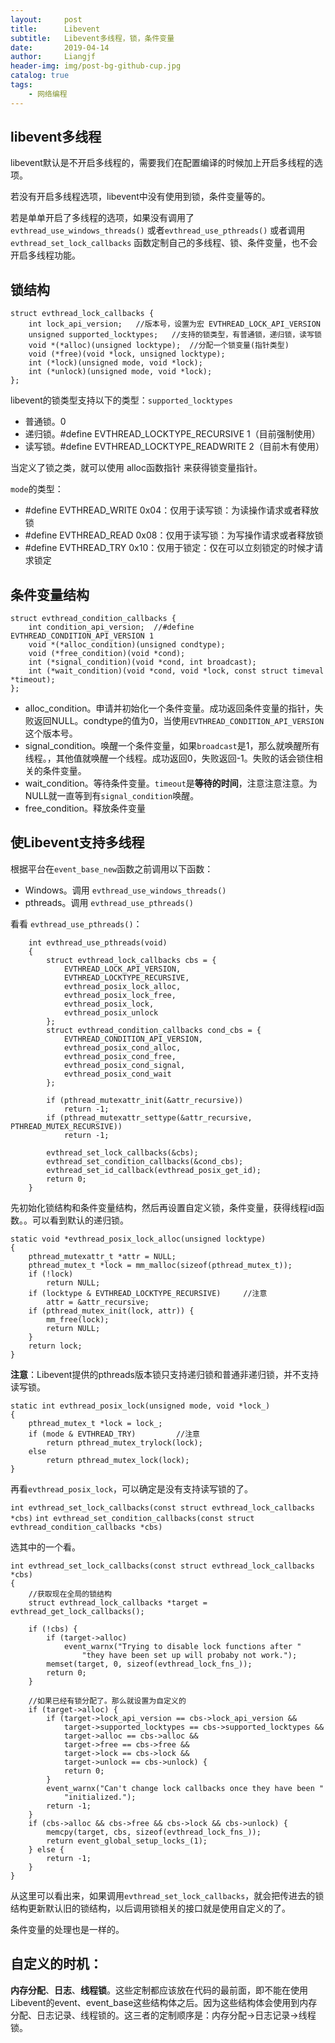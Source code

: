```yaml
---
layout:     post                  
title:      Libevent
subtitle:   Libevent多线程，锁，条件变量
date:       2019-04-14
author:     Liangjf                  
header-img: img/post-bg-github-cup.jpg
catalog: true                      
tags:                       
    - 网络编程
---
```


## libevent多线程

libevent默认是不开启多线程的，需要我们在配置编译的时候加上开启多线程的选项。

若没有开启多线程选项，libevent中没有使用到锁，条件变量等的。

若是单单开启了多线程的选项，如果没有调用了`evthread_use_windows_threads()` 或者`evthread_use_pthreads()` 或者调用 `evthread_set_lock_callbacks` 函数定制自己的多线程、锁、条件变量，也不会开启多线程功能。

## 锁结构

    struct evthread_lock_callbacks {
    	int lock_api_version;   //版本号，设置为宏 EVTHREAD_LOCK_API_VERSION
    	unsigned supported_locktypes;   //支持的锁类型，有普通锁，递归锁，读写锁
    	void *(*alloc)(unsigned locktype);  //分配一个锁变量(指针类型)
    	void (*free)(void *lock, unsigned locktype);
    	int (*lock)(unsigned mode, void *lock);
    	int (*unlock)(unsigned mode, void *lock);
    };

libevent的锁类型支持以下的类型：`supported_locktypes`

- 普通锁。0
- 递归锁。#define EVTHREAD_LOCKTYPE_RECURSIVE 1（目前强制使用）
- 读写锁。#define EVTHREAD_LOCKTYPE_READWRITE 2（目前木有使用）

当定义了锁之类，就可以使用 alloc函数指针 来获得锁变量指针。

`mode`的类型：

- #define EVTHREAD_WRITE	0x04：仅用于读写锁：为读操作请求或者释放锁
- #define EVTHREAD_READ	    0x08：仅用于读写锁：为写操作请求或者释放锁
- #define EVTHREAD_TRY       0x10：仅用于锁定：仅在可以立刻锁定的时候才请求锁定


## 条件变量结构

    struct evthread_condition_callbacks {
        int condition_api_version;  //#define EVTHREAD_CONDITION_API_VERSION 1
        void *(*alloc_condition)(unsigned condtype);
        void (*free_condition)(void *cond);
        int (*signal_condition)(void *cond, int broadcast);
        int (*wait_condition)(void *cond, void *lock, const struct timeval *timeout);
    };

- alloc_condition。申请并初始化一个条件变量。成功返回条件变量的指针，失败返回NULL。condtype的值为0，当使用`EVTHREAD_CONDITION_API_VERSION`这个版本号。
- signal_condition。唤醒一个条件变量，如果`broadcast`是1，那么就唤醒所有线程。，其他值就唤醒一个线程。成功返回0，失败返回-1。失败的话会锁住相关的条件变量。
- wait_condition。等待条件变量。`timeout`是**等待的时间**，注意注意注意。为NULL就一直等到有`signal_condition`唤醒。
- free_condition。释放条件变量

## 使Libevent支持多线程
根据平台在`event_base_new`函数之前调用以下函数：

- Windows。调用 `evthread_use_windows_threads()`
- pthreads。调用 `evthread_use_pthreads()`

看看 `evthread_use_pthreads()`：

        int evthread_use_pthreads(void)
        {
            struct evthread_lock_callbacks cbs = {
                EVTHREAD_LOCK_API_VERSION,
                EVTHREAD_LOCKTYPE_RECURSIVE,
                evthread_posix_lock_alloc,
                evthread_posix_lock_free,
                evthread_posix_lock,
                evthread_posix_unlock
            };
            struct evthread_condition_callbacks cond_cbs = {
                EVTHREAD_CONDITION_API_VERSION,
                evthread_posix_cond_alloc,
                evthread_posix_cond_free,
                evthread_posix_cond_signal,
                evthread_posix_cond_wait
            };

            if (pthread_mutexattr_init(&attr_recursive))
                return -1;
            if (pthread_mutexattr_settype(&attr_recursive, PTHREAD_MUTEX_RECURSIVE))
                return -1;

            evthread_set_lock_callbacks(&cbs);
            evthread_set_condition_callbacks(&cond_cbs);
            evthread_set_id_callback(evthread_posix_get_id);
            return 0;
        }

先初始化锁结构和条件变量结构，然后再设置自定义锁，条件变量，获得线程id函数。。可以看到默认的递归锁。


    static void *evthread_posix_lock_alloc(unsigned locktype)
    {
        pthread_mutexattr_t *attr = NULL;
        pthread_mutex_t *lock = mm_malloc(sizeof(pthread_mutex_t));
        if (!lock)
            return NULL;
        if (locktype & EVTHREAD_LOCKTYPE_RECURSIVE)     //注意
            attr = &attr_recursive;
        if (pthread_mutex_init(lock, attr)) {
            mm_free(lock);
            return NULL;
        }
        return lock;
    }

**注意**：Libevent提供的pthreads版本锁只支持递归锁和普通非递归锁，并不支持读写锁。

    static int evthread_posix_lock(unsigned mode, void *lock_)
    {
        pthread_mutex_t *lock = lock_;
        if (mode & EVTHREAD_TRY)         //注意
            return pthread_mutex_trylock(lock);
        else
            return pthread_mutex_lock(lock);
    }

再看`evthread_posix_lock`，可以确定是没有支持读写锁的了。




`int evthread_set_lock_callbacks(const struct evthread_lock_callbacks *cbs)`
`int evthread_set_condition_callbacks(const struct evthread_condition_callbacks *cbs)`

选其中的一个看。

    int evthread_set_lock_callbacks(const struct evthread_lock_callbacks *cbs)
    {
        //获取现在全局的锁结构
        struct evthread_lock_callbacks *target = evthread_get_lock_callbacks();

        if (!cbs) {
            if (target->alloc)
                event_warnx("Trying to disable lock functions after "
                    "they have been set up will probaby not work.");
            memset(target, 0, sizeof(evthread_lock_fns_));
            return 0;
        }
        
        //如果已经有锁分配了。那么就设置为自定义的
        if (target->alloc) {
            if (target->lock_api_version == cbs->lock_api_version &&
                target->supported_locktypes == cbs->supported_locktypes &&
                target->alloc == cbs->alloc &&
                target->free == cbs->free &&
                target->lock == cbs->lock &&
                target->unlock == cbs->unlock) {
                return 0;
            }
            event_warnx("Can't change lock callbacks once they have been "
                "initialized.");
            return -1;
        }
        if (cbs->alloc && cbs->free && cbs->lock && cbs->unlock) {
            memcpy(target, cbs, sizeof(evthread_lock_fns_));
            return event_global_setup_locks_(1);
        } else {
            return -1;
        }
    }

从这里可以看出来，如果调用`evthread_set_lock_callbacks`，就会把传进去的锁结构更新默认旧的锁结构，以后调用锁相关的接口就是使用自定义的了。

条件变量的处理也是一样的。


## 自定义的时机：
**内存分配**、**日志**、**线程锁**。这些定制都应该放在代码的最前面，即不能在使用Libevent的event、event_base这些结构体之后。因为这些结构体会使用到内存分配、日志记录、线程锁的。这三者的定制顺序是：内存分配->日志记录->线程锁。


















